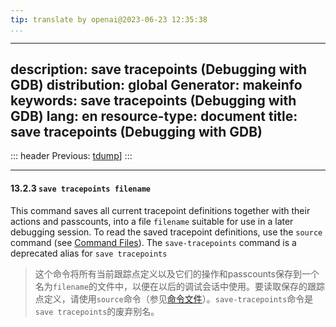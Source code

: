 ```yaml
---
tip: translate by openai@2023-06-23 12:35:38
...
```

---
description: save tracepoints (Debugging with GDB)
distribution: global
Generator: makeinfo
keywords: save tracepoints (Debugging with GDB)
lang: en
resource-type: document
title: save tracepoints (Debugging with GDB)
---
::: header
Previous: [tdump](tdump.html#tdump)]
:::

---

#### 13.2.3 `save tracepoints filename`


This command saves all current tracepoint definitions together with their actions and passcounts, into a file `filename` suitable for use in a later debugging session. To read the saved tracepoint definitions, use the `source` command (see [Command Files](Command-Files.html#Command-Files)). The `save-tracepoints` command is a deprecated alias for `save tracepoints`

> 这个命令将所有当前跟踪点定义以及它们的操作和passcounts保存到一个名为`filename`的文件中，以便在以后的调试会话中使用。要读取保存的跟踪点定义，请使用`source`命令（参见[命令文件](Command-Files.html#Command-Files)）。`save-tracepoints`命令是`save tracepoints`的废弃别名。
